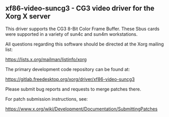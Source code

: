 xf86-video-suncg3 - CG3 video driver for the Xorg X server
----------------------------------------------------------

This driver supports the CG3 8-Bit Color Frame Buffer.
These Sbus cards were supported in a variety of sun4c and sun4m workstations.


All questions regarding this software should be directed at the
Xorg mailing list:

  https://lists.x.org/mailman/listinfo/xorg

The primary development code repository can be found at:

  https://gitlab.freedesktop.org/xorg/driver/xf86-video-suncg3

Please submit bug reports and requests to merge patches there.

For patch submission instructions, see:

  https://www.x.org/wiki/Development/Documentation/SubmittingPatches

